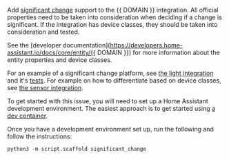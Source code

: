 Add [significant change](https://developers.home-assistant.io/docs/significant_change_index) support to the {{ DOMAIN }} integration. All official properties need to be taken into consideration when deciding if a change is significant. If the integration has device classes, they should be taken into consideration and tested.

See the [developer documentation](https://developers.home-assistant.io/docs/core/entity/{{ DOMAIN }}) for more information about the entity properties and device classes.

For an example of a significant change platform, see [the light integration](https://github.com/home-assistant/core/blob/dev/homeassistant/components/light/significant_change.py) and it's [tests](https://github.com/home-assistant/core/blob/dev/tests/components/light/test_significant_change.py). For example on how to differentiate based on device classes, see [the sensor integration](https://github.com/home-assistant/core/blob/dev/homeassistant/components/sensor/significant_change.py).

To get started with this issue, you will need to set up a Home Assistant development environment. The easiest approach is to get started using [a dev container](https://developers.home-assistant.io/docs/en/development_environment.html#developing-with-devcontainer).

Once you have a development environment set up, run the following and follow the instructions:

```python
python3 -m script.scaffold significant_change
```
